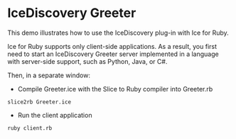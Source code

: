 # IceDiscovery Greeter

This demo illustrates how to use the IceDiscovery plug-in with Ice for Ruby.

Ice for Ruby supports only client-side applications. As a result, you first need to start an IceDiscovery Greeter server implemented
in a language with server-side support, such as Python, Java, or C#.

Then, in a separate window:

- Compile Greeter.ice with the Slice to Ruby compiler into Greeter.rb

```shell
slice2rb Greeter.ice
```

- Run the client application

```shell
ruby client.rb
```
